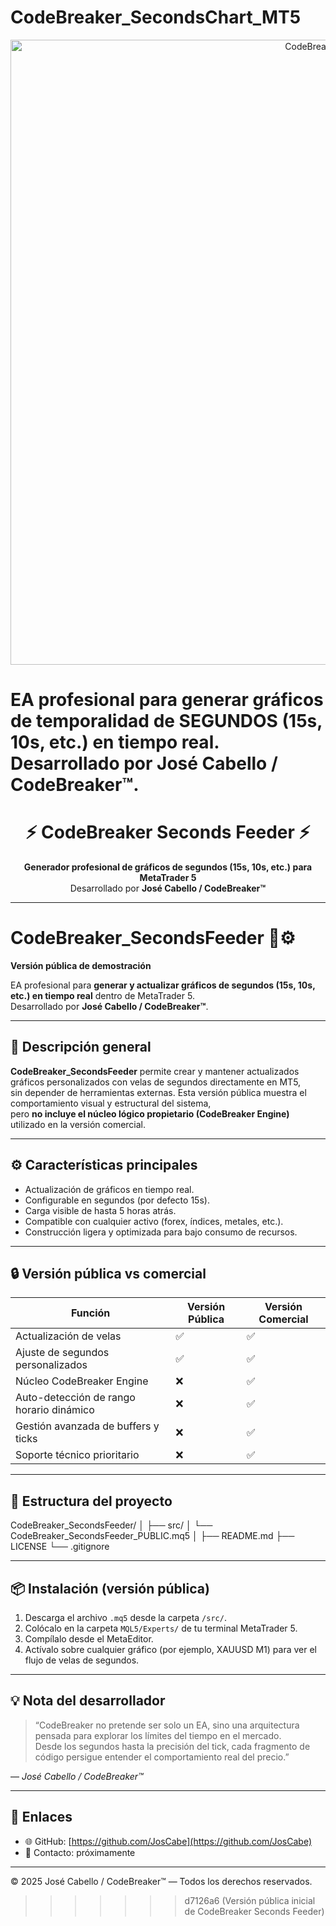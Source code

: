 

# CodeBreaker_SecondsChart_MT5


<p align="center">
  <img src="https://github.com/JosCabe/CodeBreaker_SecondsFeeder/blob/main/CODEBREAKER%20banner111x.png?raw=true" alt="CodeBreaker Banner" width="1000">
</p>


EA profesional para generar gráficos de temporalidad de SEGUNDOS (15s, 10s, etc.) en tiempo real. Desarrollado por José Cabello / CodeBreaker™.
=======


<h1 align="center">⚡ CodeBreaker Seconds Feeder ⚡</h1>
<p align="center">
  <b>Generador profesional de gráficos de segundos (15s, 10s, etc.) para MetaTrader 5</b><br>
  Desarrollado por <b>José Cabello / CodeBreaker™</b>
</p>

---


# CodeBreaker_SecondsFeeder 🧠⚙️  
**Versión pública de demostración**

EA profesional para **generar y actualizar gráficos de segundos (15s, 10s, etc.) en tiempo real** dentro de MetaTrader 5.  
Desarrollado por **José Cabello / CodeBreaker™**.

---

## 🧩 Descripción general

**CodeBreaker_SecondsFeeder** permite crear y mantener actualizados gráficos personalizados con velas de segundos directamente en MT5,  
sin depender de herramientas externas. Esta versión pública muestra el comportamiento visual y estructural del sistema,  
pero **no incluye el núcleo lógico propietario (CodeBreaker Engine)** utilizado en la versión comercial.

---

## ⚙️ Características principales

- Actualización de gráficos en tiempo real.  
- Configurable en segundos (por defecto 15s).  
- Carga visible de hasta 5 horas atrás.  
- Compatible con cualquier activo (forex, índices, metales, etc.).  
- Construcción ligera y optimizada para bajo consumo de recursos.

---

## 🔒 Versión pública vs comercial

| Función | Versión Pública | Versión Comercial |
|----------|------------------|------------------|
| Actualización de velas | ✅ | ✅ |
| Ajuste de segundos personalizados | ✅ | ✅ |
| Núcleo CodeBreaker Engine | ❌ | ✅ |
| Auto-detección de rango horario dinámico | ❌ | ✅ |
| Gestión avanzada de buffers y ticks | ❌ | ✅ |
| Soporte técnico prioritario | ❌ | ✅ |

---

## 📁 Estructura del proyecto

CodeBreaker_SecondsFeeder/
│
├── src/
│ └── CodeBreaker_SecondsFeeder_PUBLIC.mq5
│
├── README.md
├── LICENSE
└── .gitignore

---

## 📦 Instalación (versión pública)

1. Descarga el archivo `.mq5` desde la carpeta `/src/`.
2. Colócalo en la carpeta `MQL5/Experts/` de tu terminal MetaTrader 5.
3. Compílalo desde el MetaEditor.
4. Actívalo sobre cualquier gráfico (por ejemplo, XAUUSD M1) para ver el flujo de velas de segundos.

---

## 💡 Nota del desarrollador

> “CodeBreaker no pretende ser solo un EA, sino una arquitectura pensada para explorar los límites del tiempo en el mercado.  
> Desde los segundos hasta la precisión del tick, cada fragmento de código persigue entender el comportamiento real del precio.”

— *José Cabello / CodeBreaker™*

---

## 🔗 Enlaces

- 🌐 GitHub: [https://github.com/JosCabe](https://github.com/JosCabe)
- 💬 Contacto: próximamente

---

© 2025 José Cabello / CodeBreaker™ — Todos los derechos reservados.
>>>>>>> d7126a6 (Versión pública inicial de CodeBreaker Seconds Feeder)
